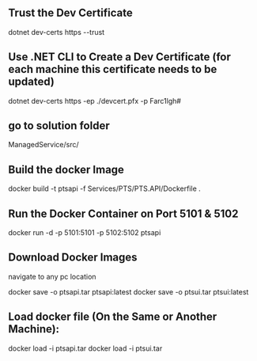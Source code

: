 ## Trust the Dev Certificate
dotnet dev-certs https --trust

## Use .NET CLI to Create a Dev Certificate (for each machine this certificate needs to be updated)
dotnet dev-certs https -ep ./devcert.pfx -p Farc1lgh#

## go to solution folder
ManagedService/src/

## Build the docker Image
docker build -t ptsapi -f Services/PTS/PTS.API/Dockerfile .

## Run the Docker Container on Port 5101 & 5102
docker run -d -p 5101:5101 -p 5102:5102 ptsapi


## Download Docker Images
navigate to any pc location

docker save -o ptsapi.tar ptsapi:latest
docker save -o ptsui.tar ptsui:latest

## Load docker file (On the Same or Another Machine):
docker load -i ptsapi.tar
docker load -i ptsui.tar


